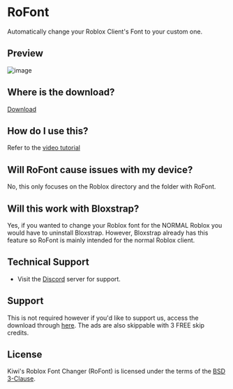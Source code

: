 # RoFont
Automatically change your Roblox Client's Font to your custom one.

## Preview
![image](https://imagedelivery.net/a5r9Tc1KZUombyb_AZ4nqA/25f622e3-fcee-484a-df78-b0a1917a3900/hd)

## Where is the download?
  [Download](https://github.com/o5u3/Roblox-Font-Changer/releases)

## How do I use this?
  Refer to the [video tutorial](https://youtu.be/QGtSoWn7cDQ?si=qnwcrl3viARZ2kXn)

## Will RoFont cause issues with my device?
  No, this only focuses on the Roblox directory and the folder with RoFont.

## Will this work with Bloxstrap?
  Yes, if you wanted to change your Roblox font for the NORMAL Roblox you would have to uninstall Bloxstrap. However, Bloxstrap already has this feature so RoFont is mainly intended for the normal Roblox client.

## Technical Support
- Visit the [Discord](https://discord.gg/CZUfHYHtZr) server for support.

## Support
  This is not required however if you'd like to support us, access the download through [here](https://link-hub.net/77867/roblox-font-changer). The ads are also skippable with 3 FREE skip credits.


## License
Kiwi's Roblox Font Changer (RoFont) is licensed under the terms of the [BSD 3-Clause](LICENSE.md).
